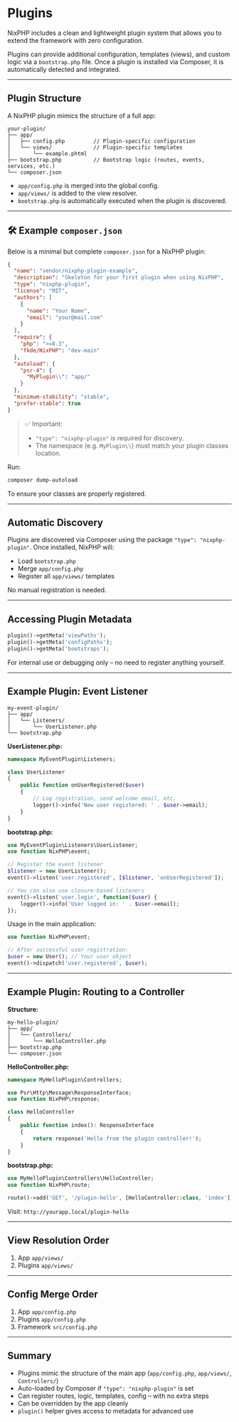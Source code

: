 # Plugins

NixPHP includes a clean and lightweight plugin system that allows you to extend the framework with zero configuration.

Plugins can provide additional configuration, templates (views), and custom logic via a `bootstrap.php` file. Once a plugin is installed via Composer, it is automatically detected and integrated.

---

## Plugin Structure

A NixPHP plugin mimics the structure of a full app:

```
your-plugin/
├── app/
│   ├── config.php         // Plugin-specific configuration
│   └── views/             // Plugin-specific templates
│       └── example.phtml
├── bootstrap.php          // Bootstrap logic (routes, events, services, etc.)
└── composer.json
```

- `app/config.php` is merged into the global config.
- `app/views/` is added to the view resolver.
- `bootstrap.php` is automatically executed when the plugin is discovered.

---

## 🛠 Example `composer.json`

Below is a minimal but complete `composer.json` for a NixPHP plugin:

```json
{
  "name": "vendor/nixphp-plugin-example",
  "description": "Skeleton for your first plugin when using NixPHP",
  "type": "nixphp-plugin",
  "license": "MIT",
  "authors": [
    {
      "name": "Your Name",
      "email": "your@mail.com"
    }
  ],
  "require": {
    "php": ">=8.3",
    "fkde/NixPHP": "dev-main"
  },
  "autoload": {
    "psr-4": {
      "MyPlugin\\": "app/"
    }
  },
  "minimum-stability": "stable",
  "prefer-stable": true
}
```

> ✅ Important:
> - `"type": "nixphp-plugin"` is required for discovery.
> - The namespace (e.g. `MyPlugin\\`) must match your plugin classes location.

Run:

```bash
composer dump-autoload
```

To ensure your classes are properly registered.

---

## Automatic Discovery

Plugins are discovered via Composer using the package `"type": "nixphp-plugin"`. Once installed, NixPHP will:

- Load `bootstrap.php`
- Merge `app/config.php`
- Register all `app/views/` templates

No manual registration is needed.

---

## Accessing Plugin Metadata

```php
plugin()->getMeta('viewPaths');
plugin()->getMeta('configPaths');
plugin()->getMeta('bootstraps');
```

For internal use or debugging only – no need to register anything yourself.

---
## Example Plugin: Event Listener
``` plaintext
my-event-plugin/
├── app/
│   └── Listeners/
│       └── UserListener.php
└── bootstrap.php
```
**UserListener.php:**
``` php
namespace MyEventPlugin\Listeners;

class UserListener
{
    public function onUserRegistered($user)
    {
        // Log registration, send welcome email, etc.
        logger()->info('New user registered: ' . $user->email);
    }
}
```
**bootstrap.php:**
``` php
use MyEventPlugin\Listeners\UserListener;
use function NixPHP\event;

// Register the event listener
$listener = new UserListener();
event()->listen('user.registered', [$listener, 'onUserRegistered']);

// You can also use closure-based listeners
event()->listen('user.login', function($user) {
    logger()->info('User logged in: ' . $user->email);
});
```
Usage in the main application:
``` php
use function NixPHP\event;

// After successful user registration:
$user = new User(); // Your user object
event()->dispatch('user.registered', $user);
```

---

## Example Plugin: Routing to a Controller

**Structure:**

```
my-hello-plugin/
├── app/
│   └── Controllers/
│       └── HelloController.php
├── bootstrap.php
└── composer.json
```

**HelloController.php:**

```php
namespace MyHelloPlugin\Controllers;

use Psr\Http\Message\ResponseInterface;
use function NixPHP\response;

class HelloController
{
    public function index(): ResponseInterface
    {
        return response('Hello from the plugin controller!');
    }
}
```

**bootstrap.php:**

```php
use MyHelloPlugin\Controllers\HelloController;
use function NixPHP\route;

route()->add('GET', '/plugin-hello', [HelloController::class, 'index']);
```

Visit: `http://yourapp.local/plugin-hello`

---

## View Resolution Order

1. App `app/views/`
2. Plugins `app/views/`

---

## Config Merge Order

1. App `app/config.php`
2. Plugins `app/config.php`
3. Framework `src/config.php`

---

## Summary

- Plugins mimic the structure of the main app (`app/config.php`, `app/views/`, `Controllers/`)
- Auto-loaded by Composer if `"type": "nixphp-plugin"` is set
- Can register routes, logic, templates, config – with no extra steps
- Can be overridden by the app cleanly
- `plugin()` helper gives access to metadata for advanced use